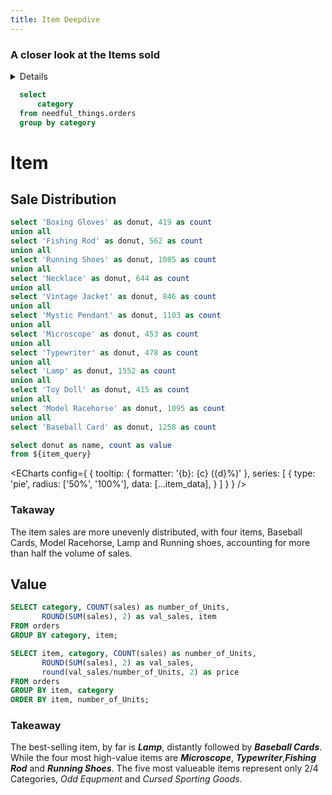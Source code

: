 ```yaml
---
title: Item Deepdive
---
```

###  A closer look at the  Items sold
<Details title='How to edit this page'>

  This page can be found in your project at `/pages/item.md`. Make a change to the markdown file and save it to see the change take effect in your browser.
</Details>

```sql categories
  select
      category
  from needful_things.orders
  group by category
```

<Dropdown data={categories} name=category value=category>
    <DropdownOption value="%" valueLabel="All Categories"/>
</Dropdown>

<Dropdown name=year>
    <DropdownOption value=% valueLabel="All Years"/>
    <DropdownOption value=2019/>
    <DropdownOption value=2020/>
    <DropdownOption value=2021/>
</Dropdown>



# Item
## Sale Distribution

```sql item_query
select 'Boxing Gloves' as donut, 419 as count
union all
select 'Fishing Rod' as donut, 562 as count
union all
select 'Running Shoes' as donut, 1085 as count
union all
select 'Necklace' as donut, 644 as count
union all
select 'Vintage Jacket' as donut, 846 as count
union all
select 'Mystic Pendant' as donut, 1103 as count
union all
select 'Microscope' as donut, 453 as count
union all
select 'Typewriter' as donut, 478 as count
union all
select 'Lamp' as donut, 1552 as count
union all
select 'Toy Doll' as donut, 415 as count
union all
select 'Model Racehorse' as donut, 1095 as count
union all
select 'Baseball Card' as donut, 1258 as count
```

```sql item_data
select donut as name, count as value
from ${item_query}
```

<ECharts config={
    {
        tooltip: {
            formatter: '{b}: {c} ({d}%)'
        },
      series: [
        {
          type: 'pie',
          radius: ['50%', '100%'],
          data: [...item_data],
        }
      ]
      }
    }
/>



### Takaway
The item sales are more unevenly distributed, with four items, Baseball Cards, Model Racehorse, Lamp and Running shoes, accounting for more than half the volume of sales.


## Value
```sql cat_value_query
SELECT category, COUNT(sales) as number_of_Units, 
       ROUND(SUM(sales), 2) as val_sales, item
FROM orders
GROUP BY category, item;
```

```sql Item_value_data
SELECT item, category, COUNT(sales) as number_of_Units, 
       ROUND(SUM(sales), 2) as val_sales,
       round(val_sales/number_of_Units, 2) as price
FROM orders
GROUP BY item, category
ORDER BY item, number_of_Units;
```
<BubbleChart 
    data={Item_value_data}
    x=number_of_Units
    y=price
    yFmt=usd0
    series=category
    seriesColors=category
    size=val_sales
    tooltipTitle=item
    scaleTo=1.25
/>

### Takeaway
The best-selling item, by far is **_Lamp_**, distantly followed by **_Baseball Cards_**. While the four most high-value items are **_Microscope_**, **_Typewriter_**,**_Fishing Rod_** and **_Running Shoes_**. The five most valueable items represent only 2/4 Categories, _Odd Equpment_ and _Cursed Sporting Goods_.
